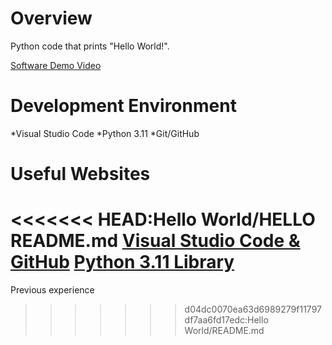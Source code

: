 # Overview
Python code that prints "Hello World!". 

[Software Demo Video](https://1drv.ms/v/s!Ag4u5Pl-zi6RrKkju17amc61pzqI1A?e=Ub25M8)

# Development Environment
*Visual Studio Code 
*Python 3.11
*Git/GitHub

# Useful Websites
<<<<<<< HEAD:Hello World/HELLO README.md
[Visual Studio Code & GitHub](https://code.visualstudio.com/docs/sourcecontrol/github) 
[Python 3.11 Library](https://docs.python.org/3.11/library/index.html)
=======
Previous experience
>>>>>>> d04dc0070ea63d6989279f11797df7aa6fd17edc:Hello World/README.md
